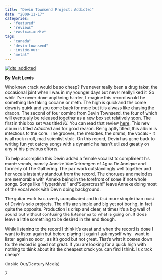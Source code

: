 ```yaml
---
title: "Devin Townsend Project: Addicted"
date: "2009-11-17"
categories: 
  - "featured"
  - "reviews"
  - "reviews-audio"
tags: 
  - "canada"
  - "devin-townsend"
  - "inside-out"
  - "metal"
---
```


[![dtp_addicted](http://www.hellbound.ca/wp-content/uploads/2009/11/dtp_addicted.jpg "dtp_addicted")](http://www.hellbound.ca/wp-content/uploads/2009/11/dtp_addicted.jpg)

**By Matt Lewis**

Who knew crack would be so cheap? I’ve never really been a drug taker, the occasional joint when I was in my younger days but never really liked it. So while I've never done anythning harder, I imagine this record would be something like taking cocaine or meth. The high is quick and the come down is quick and you come back for more but it is always like chasing the dragon. The second of four coming from Devin Townsend, the four of which will eventually be released together as a new box set relatively soon. The first in this box set was titled _Ki_. You can read that review [here](http://www.hellbound.ca/2009/06/devin-townsend-project-ki/). This new album is titled _Addicted_ and for good reason. Being aptly titled, this album is infectious to the core. The grooves, the melodies, the drums, the vocals - it is all rock n roll, mad scientist style. On this record, Devin has gone back to writing fun yet catchy songs with a dynamic he hasn’t utilized greatly on any of his previous efforts.

To help accomplish this Devin added a female vocalist to compliment his manic vocals, namely Anneke VanGeirbergen of Agua De Annique and formerly of The Gathering. The pair work outstandingly well together and her vocals instantly standout from the record. The choruses and melodies are memorable with Anneke being in the forefront of some if not whole songs. Songs like “Hyperdrive!” and”Supercrush!” leave Anneke doing most of the vocal work with Devin doing background.

The guitar work isn’t overly complicated and in fact more simple than most of Devin’s solo projects. The riffs are simple and big yet not boring, in fact quite the opposite. Production is crisp and clear, at times it’s a big wall of sound but without confusing the listener as to what is going on. It does leave a little something to be desired in the end though. 

While listening to the record I think it’s great and when the record is done I want to listen again but before playing it again I ask myself why I want to listen again so soon, as it’s good but not great. That’s what it comes down to: the record is good not great. If you are looking for a quick high with nothing to think about it’s the cheapest crack you can find I think. Is crack cheap?

(Inside Out/Century Media)

7
